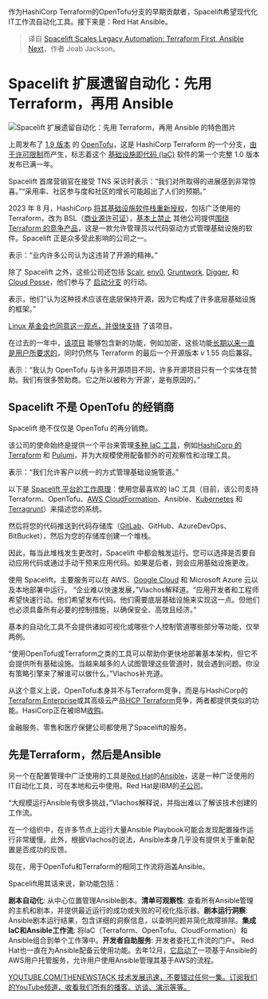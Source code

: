 
<!--
title: Spacelift 扩展遗留自动化：先 Terraform，再 Ansible
cover: https://cdn.thenewstack.io/media/2025/01/028448f7-spacelift-dimitri_vlachos.jpg
-->

作为HashiCorp Terraform的OpenTofu分支的早期贡献者，Spacelift希望现代化IT工作流自动化工具。接下来是：Red Hat Ansible。

> 译自 [Spacelift Scales Legacy Automation: Terraform First, Ansible Next](https://thenewstack.io/spacelift-scales-legacy-automation-terraform-first-ansible-next/)，作者 Joab Jackson。


# Spacelift 扩展遗留自动化：先用 Terraform，再用 Ansible

![Spacelift 扩展遗留自动化：先用 Terraform，再用 Ansible 的特色图片](https://cdn.thenewstack.io/media/2025/01/028448f7-spacelift-dimitri_vlachos-1024x768.jpg)

上周发布了 [1.9 版本](https://thenewstack.io/opentofu-turns-one-with-opentofu-1-9-0/) 的 [OpenTofu](https://opentofu.org/)，这是 HashiCorp Terraform 的一个分支，[由于许可限制](https://thenewstack.io/hashicorp-abandons-open-source-for-business-source-license/)而产生，标志着这个 [基础设施即代码 (IaC)](https://thenewstack.io/introduction-to-infrastructure-as-code/) 软件的第一个完整 1.0 版本发布已满一年。

Spacelift 首席营销官在接受 TNS 采访时表示：“我们对所取得的进展感到非常惊喜。”“采用率、社区参与度和社区的增长可能超出了人们的预期。”

2023 年 8 月，HashiCorp [将其基础设施软件栈重新授权](https://thenewstack.io/hashicorp-abandons-open-source-for-business-source-license/)，包括广泛使用的 Terraform，改为 BSL（[商业源许可证](https://thenewstack.io/how-do-open-source-licenses-work-the-ultimate-guide/)），[基本上禁止](https://www.hashicorp.com/blog/hashicorp-adopts-business-source-license) 其他公司提供[围绕 Terraform 的竞争产品](https://thenewstack.io/terraform-gets-ai-boost-in-new-cloud-management-platform/)，这是一款允许管理员以代码驱动方式管理基础设施的软件。Spacelift 正是众多受此影响的公司之一。

表示：“业内许多公司认为这违背了开源的精神。”

除了 Spacelift 之外，这些公司还包括 [Scalr](https://www.scalr.com/), [env0](https://www.env0.com/), [Gruntwork](https://gruntwork.io/), [Digger](https://digger.dev/), 和 [Cloud Posse](https://cloudposse.com/)，他们参与了 [启动分支](https://thenewstack.io/opentf-disgruntled-hashicorp-rivals-threaten-to-fork-terraform/) 的行动。

表示，他们“认为这种技术应该在底层保持开源，因为它构成了许多底层基础设施的框架。”

[Linux 基金会也同意这一观点，并很快支持](https://thenewstack.io/linux-foundation-joins-opentf-to-fork-for-terraform-into-opentofu/) 了该项目。

在过去的一年中，[该项目](https://thenewstack.io/getting-started-with-opentofu-alpha/) 能够包含新的功能，例如加密，这些功能[长期以来一直是用户所要求的](https://thenewstack.io/opentofu-registry-gets-a-user-interface-and-an-api/)，同时仍然与 Terraform 的最后一个开源版本 v 1.55 向后兼容。

表示：“我认为 OpenTofu 与许多开源项目不同，许多开源项目只有一个实体在赞助。我们有很多赞助商。它之所以被称为‘开源’，是有原因的。”

## Spacelift 不是 OpenTofu 的经销商

Spacelift 绝不仅仅是 OpenTofu 的再分销商。

该公司的使命始终是提供一个平台来管理[多种 IaC 工具](https://thenewstack.io/infrastructure-as-code-in-2024-why-its-still-so-terrible/)，例如[HashiCorp 的 Terraform](https://thenewstack.io/experts-share-best-practices-for-building-terraform-modules/) 和 [Pulumi](https://www.pulumi.com?utm_content=inline+mention)，并为大规模使用配备额外的可观察性和治理工具。

表示：“我们允许客户以统一的方式管理基础设施管道。”

以下是 [Spacelift 平台的工作原理](https://spacelift.io/how-it-works)：使用您最喜欢的 IaC 工具（目前，该公司支持 Terraform、OpenTofu、[AWS CloudFormation](https://aws.amazon.com/?utm_content=inline+mention)、Ansible、[Kubernetes](https://thenewstack.io/Kubernetes/) 和 [Terragrunt](https://terragrunt.gruntwork.io/)）来描述您的系统。

然后将您的代码推送到代码存储库（[GitLab](https://about.gitlab.com/?utm_content=inline+mention)、GitHub、AzureDevOps、BitBucket），然后为您的存储库创建一个堆栈。

因此，每当此堆栈发生更改时，Spacelift 中都会触发运行。您可以选择是否要自动应用代码或通过手动干预来应用代码。如果是后者，则会应用基础设施更改。

使用 Spacelift，主要服务可以在 AWS、[Google Cloud](https://cloud.google.com/?utm_content=inline+mention) 和 Microsoft Azure 云以及本地部署中运行。
“企业难以快速发展，”Vlachos解释道。“应用开发者和工程师希望快速行动。他们希望发布代码。他们需要底层基础设施来实现这一点。但他们也必须具备所有必要的控制措施，以确保安全、高效且经济。”

基本的自动化工具不会提供诸如可视化或哪些个人控制管道哪些部分等功能，仅举两例。

“使用OpenTofu或Terraform之类的工具可以帮助你更快地部署基本架构，但它不会提供所有基础设施。当越来越多的人试图管理这些管道时，就会遇到问题。你没有策略引擎来了解谁可以做什么，”Vlachos补充道。

从这个意义上说，OpenTofu本身并不与Terraform竞争，而是与HashiCorp的[Terraform Enterprise](https://developer.hashicorp.com/terraform/enterprise)或其高级云产品[HCP Terraform](https://developer.hashicorp.com/terraform/cloud-docs)竞争，两者都提供类似的功能。HasiCorp正在被IBM[收购](https://thenewstack.io/ibm-purchases-hashicorp-for-multicloud-it-automation/)。

金融服务、零售和医疗保健公司都使用了Spacelift的服务。

## 先是Terraform，然后是Ansible
另一个在配置管理中广泛使用的工具是[Red Hat](https://www.openshift.com/try?utm_content=inline+mention)的[Ansible](https://thenewstack.io/ansible-vs-salt-which-is-best-for-configuration-management/)，这是一种广泛使用的IT自动化工具，可在本地和云中使用。Red Hat是IBM的[子公司](https://thenewstack.io/red-hat-ibm-acquisition-clash-of-cultures-or-best-of-both-worlds/)。

“大规模运行Ansible有很多挑战，”Vlachos解释说，并指出难以了解该技术创建的工作流。

在一个组织中，在许多节点上运行大量Ansible Playbook可能会发现配置操作运行非常缓慢。此外，根据Vlachos的说法，Ansible本身几乎没有提供关于重新配置是否成功的反馈。

现在，用于OpenTofu和Terraform的相同工作流将涵盖Ansible。

Spacelift用其话来说，新功能包括：

**剧本自动化**: 从中心位置管理Ansible剧本。**清单可观察性**: 查看所有Ansible管理的主机和剧本，并提供最近运行的成功或失败的可视化指示器。**剧本运行洞察**: Ansible剧本运行结果，包含详细的洞察信息，以查明问题并简化故障排除。**集成IaC和Ansible工作流**: 将IaC（Terraform、OpenTofu、CloudFormation）和Ansible组合到单个工作簿中。**开发者自助服务**: 开发者委托工作流的门户。
Red Hat也一直在为Ansible配备云使用功能。去年12月，[它启动了](https://thenewstack.io/red-hat-brings-ansible-automation-to-amazon-web-services/)一项基于Ansible的AWS用户托管服务，允许用户使用Ansible管理其基于AWS的流程。

[YOUTUBE.COM/THENEWSTACK 技术发展迅速，不要错过任何一集。订阅我们的YouTube频道，收看我们所有的播客、访谈、演示等等。](https://youtube.com/thenewstack?sub_confirmation=1)